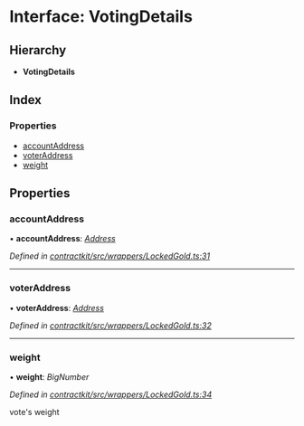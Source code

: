 # Interface: VotingDetails

## Hierarchy

* **VotingDetails**

## Index

### Properties

* [accountAddress](_contractkit_src_wrappers_lockedgold_.votingdetails.md#accountaddress)
* [voterAddress](_contractkit_src_wrappers_lockedgold_.votingdetails.md#voteraddress)
* [weight](_contractkit_src_wrappers_lockedgold_.votingdetails.md#weight)

## Properties

###  accountAddress

• **accountAddress**: *[Address](../modules/_contractkit_src_base_.md#address)*

*Defined in [contractkit/src/wrappers/LockedGold.ts:31](https://github.com/celo-org/celo-monorepo/blob/master/packages/contractkit/src/wrappers/LockedGold.ts#L31)*

___

###  voterAddress

• **voterAddress**: *[Address](../modules/_contractkit_src_base_.md#address)*

*Defined in [contractkit/src/wrappers/LockedGold.ts:32](https://github.com/celo-org/celo-monorepo/blob/master/packages/contractkit/src/wrappers/LockedGold.ts#L32)*

___

###  weight

• **weight**: *BigNumber*

*Defined in [contractkit/src/wrappers/LockedGold.ts:34](https://github.com/celo-org/celo-monorepo/blob/master/packages/contractkit/src/wrappers/LockedGold.ts#L34)*

vote's weight

